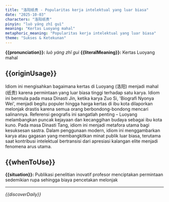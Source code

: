 ```yaml
---
title: "洛阳纸贵 - Popularitas kerja intelektual yang luar biasa"
date: "2025-10-03"
characters: "洛阳纸贵"
pinyin: "luò yáng zhǐ guì"
meaning: "Kertas Luoyang mahal"
metaphoric_meaning: "Popularitas kerja intelektual yang luar biasa"
theme: "Sukses & Ketekunan"
---
```


**{{pronunciation}}:** *luò yáng zhǐ guì*
**{{literalMeaning}}:** Kertas Luoyang mahal

## {{originUsage}}

Idiom ini mengisahkan bagaimana kertas di Luoyang (洛阳) menjadi mahal (纸贵) karena permintaan yang luar biasa tinggi terhadap satu karya. Idiom ini bermula pada masa Dinasti Jin, ketika karya Zuo Si, 'Biografi Nyonya Wei', menjadi begitu populer hingga harga kertas di ibu kota dilaporkan melonjak drastis karena semua orang berbondong-bondong mencari salinannya. Referensi geografis ini sangatlah penting – Luoyang melambangkan puncak kejayaan dan kecanggihan budaya sebagai ibu kota kuno. Pada masa Dinasti Tang, idiom ini menjadi metafora utama bagi kesuksesan sastra. Dalam penggunaan modern, idiom ini menggambarkan karya atau gagasan yang membangkitkan minat publik luar biasa, terutama saat kontribusi intelektual bertransisi dari apresiasi kalangan elite menjadi fenomena arus utama.

## {{whenToUse}}

**{{situation}}:** Publikasi penelitian inovatif profesor menciptakan permintaan sedemikian rupa sehingga biaya pencetakan melonjak

---

*{{discoverDaily}}*
